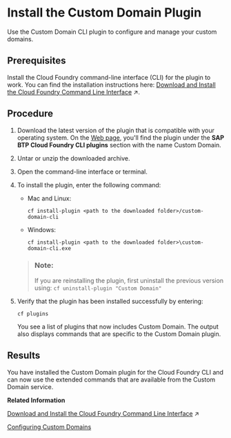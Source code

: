 <!-- loio49152b9c4cf440cc88f68dea1db4d72e -->

# Install the Custom Domain Plugin

Use the Custom Domain CLI plugin to configure and manage your custom domains.



## Prerequisites

Install the Cloud Foundry command-line interface \(CLI\) for the plugin to work. You can find the installation instructions here: [Download and Install the Cloud Foundry Command Line Interface](https://help.sap.com/viewer/65de2977205c403bbc107264b8eccf4b/Validation/en-US/4ef907afb1254e8286882a2bdef0edf4.html "Download and set up the Cloud Foundry Command Line Interface (cf CLI) to start working with the Cloud Foundry environment.") :arrow_upper_right:.



## Procedure

1.  Download the latest version of the plugin that is compatible with your operating system. On the [Web page](https://tools.hana.ondemand.com/#cloud), you'll find the plugin under the **SAP BTP Cloud Foundry CLI plugins** section with the name Custom Domain.

2.  Untar or unzip the downloaded archive.

3.  Open the command-line interface or terminal.

4.  To install the plugin, enter the following command:

    -   Mac and Linux:

        ```
        cf install-plugin <path to the downloaded folder>/custom-domain-cli
        ```

    -   Windows:

        ```
        cf install-plugin <path to the downloaded folder>\custom-domain-cli.exe
        ```


    > ### Note:  
    > If you are reinstalling the plugin, first uninstall the previous version using: `cf uninstall-plugin "Custom Domain"` 

5.  Verify that the plugin has been installed successfully by entering:

    ```
    cf plugins
    ```

    You see a list of plugins that now includes Custom Domain. The output also displays commands that are specific to the Custom Domain plugin.




<a name="loio49152b9c4cf440cc88f68dea1db4d72e__result_cl2_wck_pgb"/>

## Results

You have installed the Custom Domain plugin for the Cloud Foundry CLI and can now use the extended commands that are available from the Custom Domain service.

**Related Information**  


[Download and Install the Cloud Foundry Command Line Interface](https://help.sap.com/viewer/65de2977205c403bbc107264b8eccf4b/Validation/en-US/4ef907afb1254e8286882a2bdef0edf4.html "Download and set up the Cloud Foundry Command Line Interface (cf CLI) to start working with the Cloud Foundry environment.") :arrow_upper_right:

[Configuring Custom Domains](../20-Configuration/configuring-custom-domains-1c6c729.md "To make sure that your domain is trusted and all application data is protected, you must first set up secure TLS/SSL communication. Then, make your application reachable via the custom domain and route traffic to it.")

